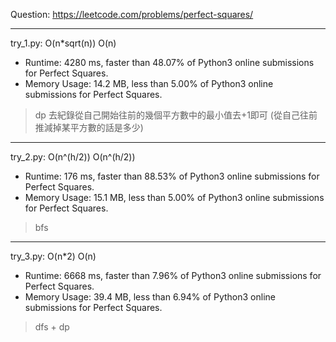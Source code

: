 Question: https://leetcode.com/problems/perfect-squares/

---

try_1.py: O(n*sqrt(n)) O(n)
* Runtime: 4280 ms, faster than 48.07% of Python3 online submissions for Perfect Squares.
* Memory Usage: 14.2 MB, less than 5.00% of Python3 online submissions for Perfect Squares.

> dp
> 去紀錄從自己開始往前的幾個平方數中的最小值去+1即可 (從自己往前推減掉某平方數的話是多少)

---

try_2.py: O(n^(h/2)) O(n^(h/2))
* Runtime: 176 ms, faster than 88.53% of Python3 online submissions for Perfect Squares.
* Memory Usage: 15.1 MB, less than 5.00% of Python3 online submissions for Perfect Squares.

> bfs

---

try_3.py: O(n*2) O(n)
* Runtime: 6668 ms, faster than 7.96% of Python3 online submissions for Perfect Squares.
* Memory Usage: 39.4 MB, less than 6.94% of Python3 online submissions for Perfect Squares.

> dfs + dp